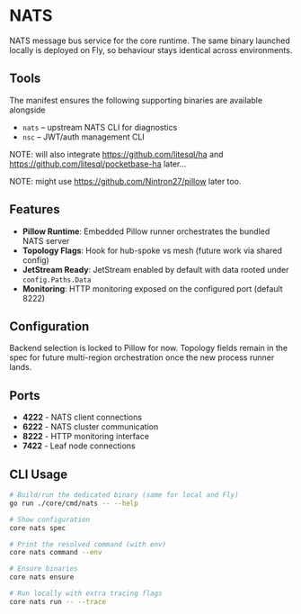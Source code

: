 # NATS

NATS message bus service for the core runtime. The same binary launched
locally is deployed on Fly, so behaviour stays identical across environments.

## Tools

The manifest ensures the following supporting binaries are available alongside


- `nats` – upstream NATS CLI for diagnostics
- `nsc` – JWT/auth management CLI


NOTE: will also integrate https://github.com/litesql/ha and https://github.com/litesql/pocketbase-ha later...

NOTE: might use https://github.com/Nintron27/pillow later too.

## Features

- **Pillow Runtime**: Embedded Pillow runner orchestrates the bundled NATS server
- **Topology Flags**: Hook for hub-spoke vs mesh (future work via shared config)
- **JetStream Ready**: JetStream enabled by default with data rooted under `config.Paths.Data`
- **Monitoring**: HTTP monitoring exposed on the configured port (default 8222)

## Configuration

Backend selection is locked to Pillow for now. Topology fields remain in the spec
for future multi-region orchestration once the new process runner lands.

## Ports

- **4222** - NATS client connections
- **6222** - NATS cluster communication
- **8222** - HTTP monitoring interface
- **7422** - Leaf node connections

## CLI Usage

```bash
# Build/run the dedicated binary (same for local and Fly)
go run ./core/cmd/nats -- --help

# Show configuration
core nats spec

# Print the resolved command (with env)
core nats command --env

# Ensure binaries
core nats ensure

# Run locally with extra tracing flags
core nats run -- --trace
```

